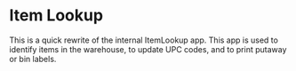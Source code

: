 Item Lookup
===========

This is a quick rewrite of the internal ItemLookup app. This app is used to identify items
in the warehouse, to update UPC codes, and to print putaway or bin labels.
